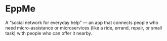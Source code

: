 # EppMe
A “social network for everyday help” — an app that connects people who need micro-assistance or microservices (like a ride, errand, repair, or small task) with people who can offer it nearby.
